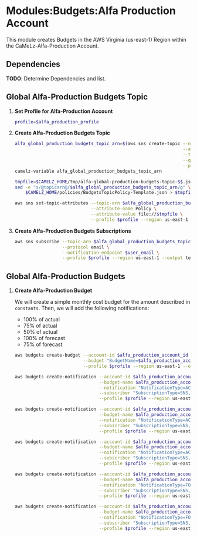 # Modules:Budgets:Alfa Production Account

This module creates Budgets in the AWS Virginia (us-east-1) Region within the
CaMeLz-Alfa-Production Account.

## Dependencies

**TODO**: Determine Dependencies and list.

## Global Alfa-Production Budgets Topic

1. **Set Profile for Alfa-Production Account**

    ```bash
    profile=$alfa_production_profile
    ```

1. **Create Alfa-Production Budgets Topic**

    ```bash
    alfa_global_production_budgets_topic_arn=$(aws sns create-topic --name Budgets \
                                                                    --attributes "DisplayName=ALFP Budgets" \
                                                                    --tags Key=Name,Value=Alfa-Production-Budgets-Topic Key=Company,Value=Alfa Key=Environment,Value=Production \
                                                                    --query 'TopicArn' \
                                                                    --profile $profile --region us-east-1 --output text)
    camelz-variable alfa_global_production_budgets_topic_arn

    tmpfile=$CAMELZ_HOME/tmp/alfa-global-production-budgets-topic-$$.json
    sed -e "s/@topicarn@/$alfa_global_production_budgets_topic_arn/g" \
        $CAMELZ_HOME/policies/BudgetsTopicPolicy-Template.json > $tmpfile

    aws sns set-topic-attributes --topic-arn $alfa_global_production_budgets_topic_arn \
                                 --attribute-name Policy \
                                 --attribute-value file://$tmpfile \
                                 --profile $profile --region us-east-1
    ```

1. **Create Alfa-Production Budgets Subscriptions**

    ```bash
    aws sns subscribe --topic-arn $alfa_global_production_budgets_topic_arn \
                      --protocol email \
                      --notification-endpoint $user_email \
                      --profile $profile --region us-east-1 --output text
    ```

## Global Alfa-Production Budgets

1. **Create Alfa-Production Budget**

    We will create a simple monthly cost budget for the amount described in `constants`. Then, we will add the following
    notifications:

    - 100% of actual
    - 75% of actual
    - 50% of actual
    - 100% of forecast
    - 75% of forecast

    ```bash
    aws budgets create-budget --account-id $alfa_production_account_id \
                              --budget "BudgetName=$alfa_production_account_budget_name,BudgetType=COST,TimeUnit=MONTHLY,BudgetLimit={Amount=$alfa_production_account_budget_amount,Unit=USD}" \
                              --profile $profile --region us-east-1 --output text

    aws budgets create-notification --account-id $alfa_production_account_id \
                                    --budget-name $alfa_production_account_budget_name \
                                    --notification "NotificationType=ACTUAL,ComparisonOperator=GREATER_THAN,Threshold=100,ThresholdType=PERCENTAGE" \
                                    --subscriber "SubscriptionType=SNS,Address=$alfa_global_production_budgets_topic_arn" \
                                    --profile $profile --region us-east-1 --output text

    aws budgets create-notification --account-id $alfa_production_account_id \
                                    --budget-name $alfa_production_account_budget_name \
                                    --notification "NotificationType=ACTUAL,ComparisonOperator=GREATER_THAN,Threshold=75,ThresholdType=PERCENTAGE" \
                                    --subscriber "SubscriptionType=SNS,Address=$alfa_global_production_budgets_topic_arn" \
                                    --profile $profile --region us-east-1 --output text

    aws budgets create-notification --account-id $alfa_production_account_id \
                                    --budget-name $alfa_production_account_budget_name \
                                    --notification "NotificationType=ACTUAL,ComparisonOperator=GREATER_THAN,Threshold=50,ThresholdType=PERCENTAGE" \
                                    --subscriber "SubscriptionType=SNS,Address=$alfa_global_production_budgets_topic_arn" \
                                    --profile $profile --region us-east-1 --output text

    aws budgets create-notification --account-id $alfa_production_account_id \
                                    --budget-name $alfa_production_account_budget_name \
                                    --notification "NotificationType=FORECASTED,ComparisonOperator=GREATER_THAN,Threshold=100,ThresholdType=PERCENTAGE" \
                                    --subscriber "SubscriptionType=SNS,Address=$alfa_global_production_budgets_topic_arn" \
                                    --profile $profile --region us-east-1 --output text

    aws budgets create-notification --account-id $alfa_production_account_id \
                                    --budget-name $alfa_production_account_budget_name \
                                    --notification "NotificationType=FORECASTED,ComparisonOperator=GREATER_THAN,Threshold=75,ThresholdType=PERCENTAGE" \
                                    --subscriber "SubscriptionType=SNS,Address=$alfa_global_production_budgets_topic_arn" \
                                    --profile $profile --region us-east-1 --output text
    ```
